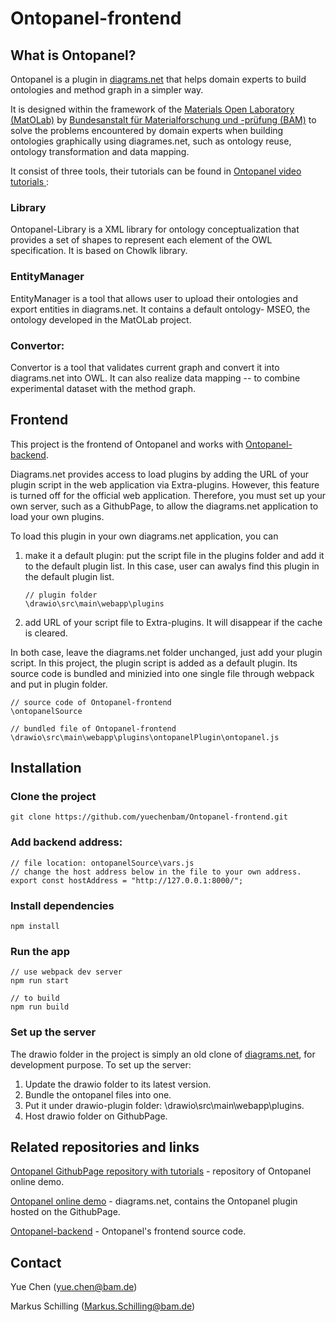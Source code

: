 # Ontopanel-frontend

## What is Ontopanel?

Ontopanel is a plugin in [diagrams.net](https://github.com/jgraph/drawio) that helps domain experts to build ontologies and method graph in a simpler way.

It is designed within the framework of the [Materials Open Laboratory (MatOLab)](https://github.com/Mat-O-Lab) by [Bundesanstalt für Materialforschung und -prüfung (BAM)](https://www.bam.de/Navigation/DE/Home/home.html) to solve the problems encountered by domain experts when building ontologies graphically using diagrames.net, such as ontology reuse, ontology transformation and data mapping.

It consist of three tools, their tutorials can be found in [Ontopanel video tutorials ](https://github.com/yuechenbam/yuechenbam.github.io):

### Library

Ontopanel-Library is a XML library for ontology conceptualization that provides a set of shapes to represent each element of the OWL specification. It is based on Chowlk library.

### EntityManager

EntityManager is a tool that allows user to upload their ontologies and export entities in diagrams.net. It contains a default ontology- MSEO, the ontology developed in the MatOLab project.

### Convertor:

Convertor is a tool that validates current graph and convert it into diagrams.net into OWL. It can also realize data mapping -- to combine experimental dataset with the method graph.

## Frontend

This project is the frontend of Ontopanel and works with [Ontopanel-backend](https://github.com/yuechenbam/Ontopanel-backend).

Diagrams.net provides access to load plugins by adding the URL of your plugin script in the web application via Extra-plugins.
However, this feature is turned off for the official web application. Therefore, you must set up your own server, such as a GithubPage, to allow the diagrams.net application to load your own plugins.

To load this plugin in your own diagrams.net application, you can

1. make it a default plugin: put the script file in the plugins folder and add it to the default plugin list. In this case, user can awalys find this plugin in the default plugin list.

   ```
   // plugin folder
   \drawio\src\main\webapp\plugins
   ```

2. add URL of your script file to Extra-plugins. It will disappear if the cache is cleared.

In both case, leave the diagrams.net folder unchanged, just add your plugin script. In this project, the plugin script is added as a default plugin. Its source code is bundled and minizied into one single file through webpack and put in plugin folder.

```
// source code of Ontopanel-frontend
\ontopanelSource

// bundled file of Ontopanel-frontend
\drawio\src\main\webapp\plugins\ontopanelPlugin\ontopanel.js
```

## Installation

### Clone the project

```
git clone https://github.com/yuechenbam/Ontopanel-frontend.git
```

### Add backend address:

```
// file location: ontopanelSource\vars.js
// change the host address below in the file to your own address.
export const hostAddress = "http://127.0.0.1:8000/";
```

### Install dependencies

```
npm install
```

### Run the app

```
// use webpack dev server
npm run start

// to build
npm run build
```

### Set up the server

The drawio folder in the project is simply an old clone of [diagrams.net](https://github.com/jgraph/drawio), for development purpose.
To set up the server:

1. Update the drawio folder to its latest version.
2. Bundle the ontopanel files into one.
3. Put it under drawio-plugin folder: \drawio\src\main\webapp\plugins.
4. Host drawio folder on GithubPage.

## Related repositories and links

[Ontopanel GithubPage repository with tutorials](https://github.com/yuechenbam/yuechenbam.github.io) - repository of Ontopanel online demo.

[Ontopanel online demo](https://yuechenbam.github.io/src/main/webapp/index.html) - diagrams.net, contains the Ontopanel plugin hosted on the GithubPage.

[Ontopanel-backend](https://github.com/yuechenbam/Ontopanel-backend) - Ontopanel's frontend source code.

## Contact

Yue Chen (yue.chen@bam.de)

Markus Schilling (Markus.Schilling@bam.de)
